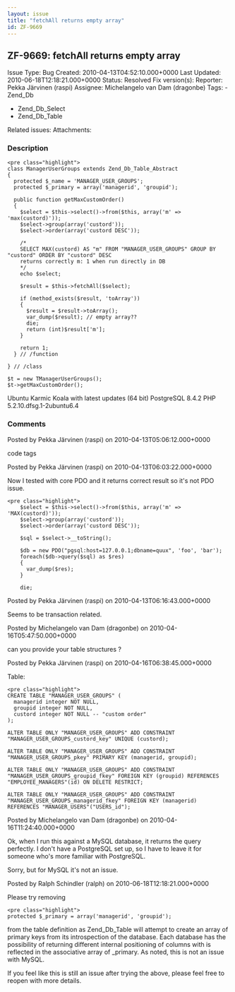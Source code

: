 ```yaml
---
layout: issue
title: "fetchAll returns empty array"
id: ZF-9669
---
```


ZF-9669: fetchAll returns empty array
-------------------------------------

 Issue Type: Bug Created: 2010-04-13T04:52:10.000+0000 Last Updated: 2010-06-18T12:18:21.000+0000 Status: Resolved Fix version(s): 
 Reporter:  Pekka Järvinen (raspi)  Assignee:  Michelangelo van Dam (dragonbe)  Tags: - Zend\_Db
- Zend\_Db\_Select
- Zend\_Db\_Table
 
 Related issues: 
 Attachments: 
### Description

 
    <pre class="highlight">
    class ManagerUserGroups extends Zend_Db_Table_Abstract
    {
      protected $_name = 'MANAGER_USER_GROUPS';
      protected $_primary = array('managerid', 'groupid');
    
      public function getMaxCustomOrder()
      {
        $select = $this->select()->from($this, array('m' => 'max(custord)'));
        $select->group(array('custord'));
        $select->order(array('custord DESC'));
    
        /*
        SELECT MAX(custord) AS "m" FROM "MANAGER_USER_GROUPS" GROUP BY "custord" ORDER BY "custord" DESC
        returns correctly m: 1 when run directly in DB
        */
        echo $select;
    
        $result = $this->fetchAll($select);
    
        if (method_exists($result, 'toArray'))
        {
          $result = $result->toArray();
          var_dump($result); // empty array??
          die;
          return (int)$result['m'];
        }
    
        return 1;
      } // /function
    
    } // /class
    
    $t = new TManagerUserGroups();
    $t->getMaxCustomOrder();


Ubuntu Karmic Koala with latest updates (64 bit) PostgreSQL 8.4.2 PHP 5.2.10.dfsg.1-2ubuntu6.4

 

 

### Comments

Posted by Pekka Järvinen (raspi) on 2010-04-13T05:06:12.000+0000

code tags

 

 

Posted by Pekka Järvinen (raspi) on 2010-04-13T06:03:22.000+0000

Now I tested with core PDO and it returns correct result so it's not PDO issue.

 
    <pre class="highlight">
        $select = $this->select()->from($this, array('m' => 'MAX(custord)'));
        $select->group(array('custord'));
        $select->order(array('custord DESC'));
    
        $sql = $select->__toString();
    
        $db = new PDO("pgsql:host=127.0.0.1;dbname=quux", 'foo', 'bar');
        foreach($db->query($sql) as $res)
        {
          var_dump($res);
        }
    
        die;


 

 

Posted by Pekka Järvinen (raspi) on 2010-04-13T06:16:43.000+0000

Seems to be transaction related.

 

 

Posted by Michelangelo van Dam (dragonbe) on 2010-04-16T05:47:50.000+0000

can you provide your table structures ?

 

 

Posted by Pekka Järvinen (raspi) on 2010-04-16T06:38:45.000+0000

Table:

 
    <pre class="highlight">
    CREATE TABLE "MANAGER_USER_GROUPS" (
      managerid integer NOT NULL,
      groupid integer NOT NULL,
      custord integer NOT NULL -- "custom order"
    );
    
    ALTER TABLE ONLY "MANAGER_USER_GROUPS" ADD CONSTRAINT "MANAGER_USER_GROUPS_custord_key" UNIQUE (custord);
    
    ALTER TABLE ONLY "MANAGER_USER_GROUPS" ADD CONSTRAINT "MANAGER_USER_GROUPS_pkey" PRIMARY KEY (managerid, groupid);
    
    ALTER TABLE ONLY "MANAGER_USER_GROUPS" ADD CONSTRAINT "MANAGER_USER_GROUPS_groupid_fkey" FOREIGN KEY (groupid) REFERENCES "EMPLOYEE_MANAGERS"(id) ON DELETE RESTRICT;
    
    ALTER TABLE ONLY "MANAGER_USER_GROUPS" ADD CONSTRAINT "MANAGER_USER_GROUPS_managerid_fkey" FOREIGN KEY (managerid) REFERENCES "MANAGER_USERS"("USERS_id");


 

 

Posted by Michelangelo van Dam (dragonbe) on 2010-04-16T11:24:40.000+0000

Ok, when I run this against a MySQL database, it returns the query perfectly. I don't have a PostgreSQL set up, so I have to leave it for someone who's more familiar with PostgreSQL.

Sorry, but for MySQL it's not an issue.

 

 

Posted by Ralph Schindler (ralph) on 2010-06-18T12:18:21.000+0000

Please try removing

 
    <pre class="highlight">
    protected $_primary = array('managerid', 'groupid');


from the table definition as Zend\_Db\_Table will attempt to create an array of primary keys from its introspection of the database. Each database has the possibility of returning different internal positioning of columns with is reflected in the associative array of \_primary. As noted, this is not an issue with MySQL.

If you feel like this is still an issue after trying the above, please feel free to reopen with more details.

 

 